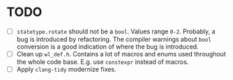 # TODO
- [ ] `statetype.rotate` should not be a `bool`. Values range `0-2`.
      Probably, a bug is introduced by refactoring. The compiler warnings
      about `bool` conversion is a good indication of where the bug is
      introduced.
- [ ] Clean up `wl_def.h`. Contains a lot of macros and enums used throughout
      the whole code base. E.g. use `constexpr` instead of macros.
- [ ] Apply `clang-tidy` modernize fixes.